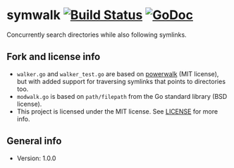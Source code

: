 # symwalk [![Build Status](https://travis-ci.com/xyproto/symwalk.svg?branch=master)](https://travis-ci.com/xyproto/symwalk) [![GoDoc](https://godoc.org/github.com/xyproto/symwalk?status.svg)](http://godoc.org/github.com/xyproto/symwalk)

Concurrently search directories while also following symlinks.

## Fork and license info

* `walker.go` and `walker_test.go` are based on [powerwalk](https://github.com/stretchr/powerwalk) (MIT license), but with added support for traversing symlinks that points to directories too.
* `modwalk.go` is based on `path/filepath` from the Go standard library (BSD license).
* This project is licensed under the MIT license. See [LICENSE](LICENSE) for more info.

## General info

* Version: 1.0.0

